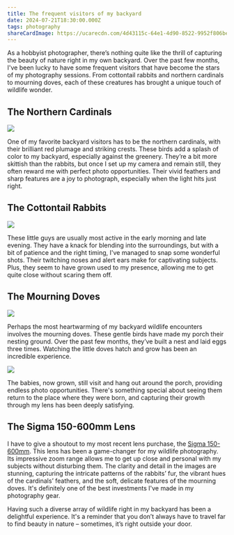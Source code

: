 ```yaml
---
title: The frequent visitors of my backyard
date: 2024-07-21T18:30:00.000Z
tags: photography
shareCardImage: https://ucarecdn.com/4d43115c-64e1-4d90-8522-9952f806beea/-/format/auto/-/quality/normal/-/crop/4:3/-/resize/640x/
---
```


As a hobbyist photographer, there’s nothing quite like the thrill of capturing the beauty of nature right in my own backyard. Over the past few months, I've been lucky to have some frequent visitors that have become the stars of my photography sessions. From cottontail rabbits and northern cardinals to mourning doves, each of these creatures has brought a unique touch of wildlife wonder.

## The Northern Cardinals

![](https://ucarecdn.com/4d43115c-64e1-4d90-8522-9952f806beea/-/format/auto/-/quality/normal/-/stretch/off/-/resize/1280x/)

One of my favorite backyard visitors has to be the northern cardinals, with their brilliant red plumage and striking crests. These birds add a splash of color to my backyard, especially against the greenery. They’re a bit more skittish than the rabbits, but once I set up my camera and remain still, they often reward me with perfect photo opportunities. Their vivid feathers and sharp features are a joy to photograph, especially when the light hits just right.

## The Cottontail Rabbits

![](https://ucarecdn.com/c3024400-d5f1-42b2-8f43-61c6c94fefbc/-/format/auto/-/quality/normal/-/stretch/off/-/resize/1280x/)

These little guys are usually most active in the early morning and late evening. They have a knack for blending into the surroundings, but with a bit of patience and the right timing, I've managed to snap some wonderful shots. Their twitching noses and alert ears make for captivating subjects. Plus, they seem to have grown used to my presence, allowing me to get quite close without scaring them off.

## The Mourning Doves

![](https://ucarecdn.com/ac1dd62e-2993-4e97-a58d-1da9fd481163/-/format/auto/-/quality/normal/-/stretch/off/-/resize/1280x/)

Perhaps the most heartwarming of my backyard wildlife encounters involves the mourning doves. These gentle birds have made my porch their nesting ground. Over the past few months, they’ve built a nest and laid eggs three times. Watching the little doves hatch and grow has been an incredible experience.

![](https://ucarecdn.com/c9d01e6b-9cc8-44a3-b36d-b5494b9a4695/-/format/auto/-/quality/normal/-/stretch/off/-/resize/1280x/)

The babies, now grown, still visit and hang out around the porch, providing endless photo opportunities. There's something special about seeing them return to the place where they were born, and capturing their growth through my lens has been deeply satisfying.

## The Sigma 150-600mm Lens

I have to give a shoutout to my most recent lens purchase, the [Sigma 150-600mm](https://www.sigma-global.com/en/lenses/c015_150_600_5_63/). This lens has been a game-changer for my wildlife photography. Its impressive zoom range allows me to get up close and personal with my subjects without disturbing them. The clarity and detail in the images are stunning, capturing the intricate patterns of the rabbits’ fur, the vibrant hues of the cardinals’ feathers, and the soft, delicate features of the mourning doves. It's definitely one of the best investments I've made in my photography gear.

Having such a diverse array of wildlife right in my backyard has been a delightful experience. It's a reminder that you don’t always have to travel far to find beauty in nature – sometimes, it’s right outside your door.
